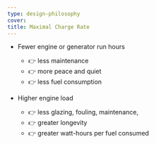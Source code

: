 ```yaml
---
type: design-philosophy
cover:
title: Maximal Charge Rate
---
```


- Fewer engine or generator run hours

  - 👉️ less maintenance
  - 👉️ more peace and quiet
  - 👉️ less fuel consumption

- Higher engine load
  - 👉️ less glazing, fouling, maintenance,
  - 👉️ greater longevity
  - 👉️ greater watt-hours per fuel consumed
